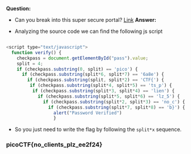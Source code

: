 __Question:__

- Can you break into this super secure portal? [Link](http://2019shell1.picoctf.com:49886)
__Answer:__

- Analyzing the source code we can find the following js script


```javascript

<script type="text/javascript">
  function verify() {
    checkpass = document.getElementById("pass").value;
    split = 4;
    if (checkpass.substring(0, split) == 'pico') {
      if (checkpass.substring(split*6, split*7) == '6a8e') {
        if (checkpass.substring(split, split*2) == 'CTF{') {
         if (checkpass.substring(split*4, split*5) == 'ts_p') {
          if (checkpass.substring(split*3, split*4) == 'lien') {
            if (checkpass.substring(split*5, split*6) == 'lz_5') {
              if (checkpass.substring(split*2, split*3) == 'no_c') {
                if (checkpass.substring(split*7, split*8) == 'b}') {
                  alert("Password Verified")
                  }
```

- So you just need to write the flag by following the `split*x` sequence.

### picoCTF{no_clients_plz_ee2f24}
